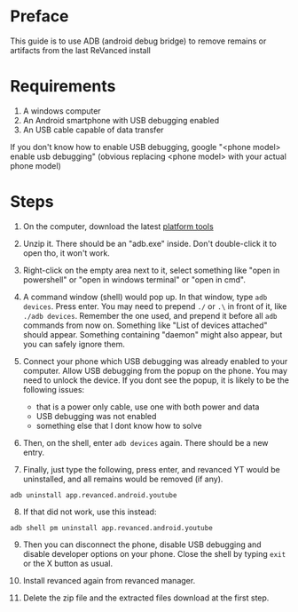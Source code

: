 # Preface

This guide is to use ADB (android debug bridge) to remove remains or artifacts from the last ReVanced install

# Requirements

1. A windows computer
2. An Android smartphone with USB debugging enabled
3. An USB cable capable of data transfer

If you don't know how to enable USB debugging, google "\<phone model\> enable usb debugging" (obvious replacing \<phone model\> with your actual phone model)

# Steps

1. On the computer, download the latest [platform tools](https://developer.android.com/tools/releases/platform-tools)

2. Unzip it. There should be an "adb.exe" inside. Don't double-click it to open tho, it won't work. 

3. Right-click on the empty area next to it, select something like "open in powershell" or "open in windows terminal" or "open in cmd".

4. A command window (shell) would pop up. In that window, type `adb devices`. Press enter. You may need to prepend `./` or `.\` in front of it, like `./adb devices`. Remember the one used, and prepend it before all `adb` commands from now on. Something like "List of devices attached" should appear. Something containing "daemon" might also appear, but you can safely ignore them.

5. Connect your phone which USB debugging was already enabled to your computer. Allow USB debugging from the popup on the phone. You may need to unlock the device. If you dont see the popup, it is likely to be the following issues:

    - that is a power only cable, use one with both power and data
    - USB debugging was not enabled
    - something else that I dont know how to solve

6. Then, on the shell, enter `adb devices` again. There should be a new entry.

7. Finally, just type the following, press enter, and revanced YT would be uninstalled, and all remains would be removed (if any). 

```
adb uninstall app.revanced.android.youtube
```

8. If that did not work, use this instead:

```
adb shell pm uninstall app.revanced.android.youtube
```

9. Then you can disconnect the phone, disable USB debugging and disable developer options on your phone. Close the shell by typing `exit` or the X button as usual.

10. Install revanced again from revanced manager.

11. Delete the zip file and the extracted files download at the first step.
